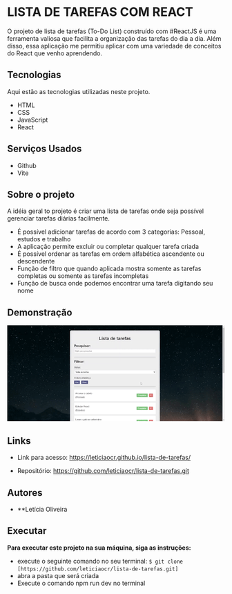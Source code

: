   # LISTA DE TAREFAS COM REACT
O projeto de lista de tarefas (To-Do List) construído com #ReactJS é uma ferramenta valiosa que facilita a organização das tarefas do dia a dia. Além disso, essa aplicação  me permitiu aplicar com  uma variedade de conceitos do React que venho aprendendo.

## Tecnologias

Aqui estão as tecnologias utilizadas neste projeto.

* HTML
* CSS 
* JavaScript
* React 

## Serviços Usados

* Github
* Vite


## Sobre o projeto
A idéia geral to projeto é criar uma lista de tarefas onde seja possível gerenciar tarefas diárias facilmente. 
* É possível adicionar tarefas de acordo com 3 categorias: Pessoal, estudos e trabalho
* A aplicação permite excluir ou completar qualquer tarefa criada
* É possível ordenar as tarefas em ordem alfabética ascendente ou descendente
* Função de filtro que quando aplicada mostra somente as tarefas completas ou somente as tarefas incompletas
* Função de busca onde podemos encontrar uma tarefa digitando seu nome 
  

  

## Demonstração 



![Tela](https://github.com/leticiaocr/lista-de-tarefas/blob/main/screen-capture%20(1).gif)




## Links
  - Link para acesso: https://leticiaocr.github.io/lista-de-tarefas/
  
  - Repositório: https://github.com/leticiaocr/lista-de-tarefas.git

  ## Autores

  * **Letícia Oliveira 



## Executar
**Para executar este projeto na sua máquina, siga as instruções:**

* execute o seguinte comando no seu terminal:
`$ git clone [https://github.com/leticiaocr/lista-de-tarefas.git]`
* abra a pasta que será  criada
* Execute o comando npm run dev no terminal
